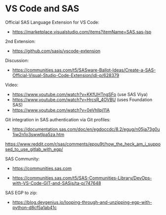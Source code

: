 # VS Code and SAS

Official SAS Language Extension for VS Code:
- https://marketplace.visualstudio.com/items?itemName=SAS.sas-lsp

2nd Extension:
- https://github.com/sasjs/vscode-extension

Discussion:
- https://communities.sas.com/t5/SASware-Ballot-Ideas/Create-a-SAS-Official-Visual-Studio-Code-Extension/idi-p/628379

Video:
- https://www.youtube.com/watch?v=KKfUHTngSFo (use SAS Viya)
- https://www.youtube.com/watch?v=HrcsR_4OVBU (uses Foundation SAS)
- https://www.youtube.com/watch?v=0eVhllpj11A

Git integration in SAS authentication via Git profiles:
- https://documentation.sas.com/doc/en/egdoccdc/8.2/egug/n05ja73g0u1iw2n1o3swwtlpa5za.htm

https://www.reddit.com/r/sas/comments/epou9t/how_the_heck_am_i_supposed_to_use_gitlab_with_egp/

SAS Community:
- https://communities.sas.com

- https://communities.sas.com/t5/SAS-Communities-Library/DevOps-with-VS-Code-GIT-and-SASjs/ta-p/747648

SAS EGP to zip:
- https://blog.devgenius.io/looping-through-and-unzipping-egp-with-python-d8cf5a1ab41c
